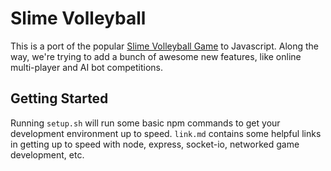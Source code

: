 Slime Volleyball
===============

This is a port of the popular [Slime Volleyball Game](http://oneslime.net/) to Javascript. Along the way, we're trying to add a bunch of awesome new features, like online multi-player and AI bot competitions.

## Getting Started

Running `setup.sh` will run some basic npm commands to get your development environment up to speed. `link.md` contains some helpful links in getting up to speed with node, express, socket-io, networked game development, etc.
